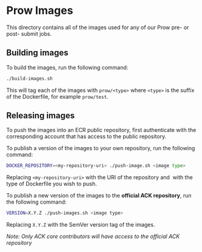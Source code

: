 # Prow Images

This directory contains all of the images used for any of our Prow pre- or post-
submit jobs. 

## Building images

To build the images, run the following command:
```bash
./build-images.sh
```

This will tag each of the images with `prow/<type>` where `<type>` is the suffix
of the Dockerfile, for example `prow/test`.

## Releasing images

To push the images into an ECR public repository, first authenticate with the 
corresponding account that has access to the public repository.

To publish a version of the images to your own repository, run the following
command:

```bash
DOCKER_REPOSITORY=<my-repository-uri> ./push-image.sh <image type>
```
Replacing `<my-repository-uri>` with the URI of the repository and <image type>
with the type of Dockerfile you wish to push.

To publish a new version of the images to the **official ACK repository**, run
the following command:

```bash
VERSION=X.Y.Z ./push-images.sh <image type>
```
Replacing `X.Y.Z` with the SemVer version tag of the images.

*Note: Only ACK core contributors will have access to the official ACK
repository*